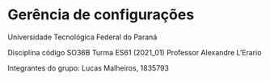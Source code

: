 # Gerência de configurações


Universidade Tecnológica Federal do Paraná

Disciplina código SO36B
Turma ES61 (2021_01)
Professor Alexandre L'Erario

Integrantes do grupo:
Lucas Malheiros, 1835793
